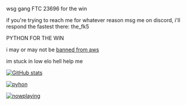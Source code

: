 wsg gang FTC 23696 for the win

if you're trying to reach me for whatever reason msg me on discord, i'll respond the fastest there: the_fk5

PYTHON FOR THE WIN

i may or may not be [banned from aws](https://drive.google.com/file/d/1kGRSBygduXc0cSHLt4I1vOO0ZxfWR5zj/view?usp=sharing)

im stuck in low elo hell help me

[![GitHub stats](https://github-readme-stats.vercel.app/api?username=fstk5)](https://github.com/anuraghazra/github-readme-stats)

[![pyhon](https://media.tenor.com/l9ULrwYHGUsAAAAM/python-python-my-belothed.gif)](https://google.com/search?q=hihi)

[![nowplaying](https://beta.nowplaying.site/Yy8UGdISTLGAyn7d)](https://nowplaying.site/)
